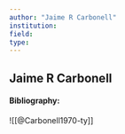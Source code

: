 ```yaml
---
author: "Jaime R Carbonell"
institution:
field:
type:
---
```


## Jaime R Carbonell
#### Bibliography:

![[@Carbonell1970-ty]]